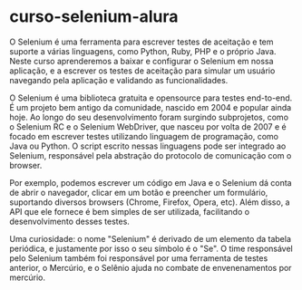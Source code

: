 # curso-selenium-alura

O Selenium é uma ferramenta para escrever testes de aceitação e tem suporte a várias linguagens, como Python, Ruby, PHP e o próprio Java. Neste curso aprenderemos a baixar e configurar o Selenium em nossa aplicação, e a escrever os testes de aceitação para simular um usuário navegando pela aplicação e validando as funcionalidades.

O Selenium é uma biblioteca gratuita e opensource para testes end-to-end. É um projeto bem antigo da comunidade, nascido em 2004 e popular ainda hoje. Ao longo do seu desenvolvimento foram surgindo subprojetos, como o Selenium RC e o Selenium WebDriver, que nasceu por volta de 2007 e é focado em escrever testes utilizando linguagem de programação, como Java ou Python. O script escrito nessas linguagens pode ser integrado ao Selenium, responsável pela abstração do protocolo de comunicação com o browser.

Por exemplo, podemos escrever um código em Java e o Selenium dá conta de abrir o navegador, clicar em um botão e preencher um formulário, suportando diversos browsers (Chrome, Firefox, Opera, etc). Além disso, a API que ele fornece é bem simples de ser utilizada, facilitando o desenvolvimento desses testes.

Uma curiosidade: o nome "Selenium" é derivado de um elemento da tabela periódica, e justamente por isso o seu símbolo é o "Se". O time responsável pelo Selenium também foi responsável por uma ferramenta de testes anterior, o Mercúrio, e o Selênio ajuda no combate de envenenamentos por mercúrio.
